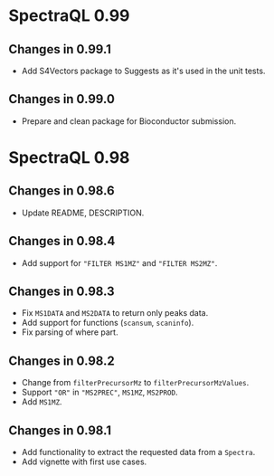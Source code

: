 # SpectraQL 0.99

## Changes in 0.99.1

- Add S4Vectors package to Suggests as it's used in the unit tests.

## Changes in 0.99.0

- Prepare and clean package for Bioconductor submission.

# SpectraQL 0.98

## Changes in 0.98.6

- Update README, DESCRIPTION.

## Changes in 0.98.4

- Add support for `"FILTER MS1MZ"` and `"FILTER MS2MZ"`.

## Changes in 0.98.3

- Fix `MS1DATA` and `MS2DATA` to return only peaks data.
- Add support for functions (`scansum`, `scaninfo`).
- Fix parsing of where part.

## Changes in 0.98.2

- Change from `filterPrecursorMz` to `filterPrecursorMzValues`.
- Support `"OR"` in `"MS2PREC"`, `MS1MZ`, `MS2PROD`.
- Add `MS1MZ`.

## Changes in 0.98.1

- Add functionality to extract the requested data from a `Spectra`.
- Add vignette with first use cases.
